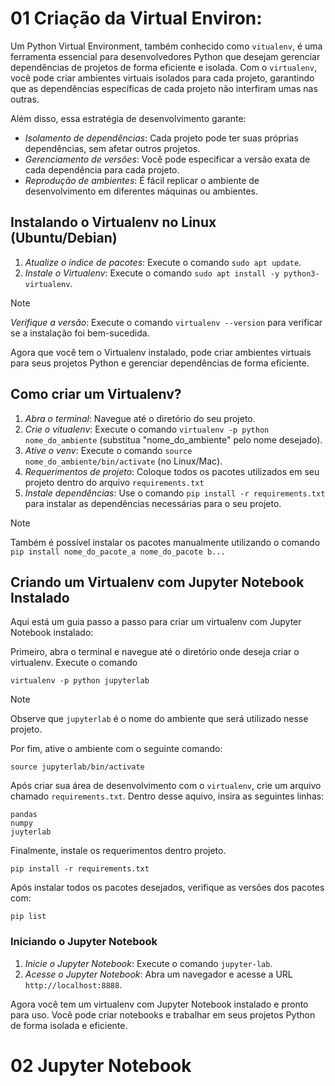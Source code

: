 
# 01 Criação da Virtual Environ:

Um Python Virtual Environment, também conhecido como `vitualenv`, é uma ferramenta essencial para desenvolvedores Python que desejam gerenciar dependências de projetos de forma eficiente e isolada. Com o `virtualenv`, você pode criar ambientes virtuais isolados para cada projeto, garantindo que as dependências específicas de cada projeto não interfiram umas nas outras.

Além disso, essa estratégia de desenvolvimento garante:
- *Isolamento de dependências*: Cada projeto pode ter suas próprias dependências, sem afetar outros projetos.
- *Gerenciamento de versões*: Você pode especificar a versão exata de cada dependência para cada projeto.
- *Reprodução de ambientes*: É fácil replicar o ambiente de desenvolvimento em diferentes máquinas ou ambientes.


## Instalando o Virtualenv no Linux (Ubuntu/Debian)

1. *Atualize o índice de pacotes*: Execute o comando `sudo apt update`.
2. *Instale o Virtualenv*: Execute o comando `sudo apt install -y python3-virtualenv`.

> [!NOTE]
> *Verifique a versão*: Execute o comando `virtualenv --version` para verificar se a instalação foi bem-sucedida.

Agora que você tem o Virtualenv instalado, pode criar ambientes virtuais para seus projetos Python e gerenciar dependências de forma eficiente.


## Como criar um Virtualenv?

1. *Abra o terminal*: Navegue até o diretório do seu projeto.
2. *Crie o vitualenv*: Execute o comando `virtualenv -p python nome_do_ambiente` (substitua "nome_do_ambiente" pelo nome desejado).
3. *Ative o venv*: Execute o comando `source nome_do_ambiente/bin/activate` (no Linux/Mac).
4. *Requerimentos de projeto*: Coloque todos os pacotes utilizados em seu projeto dentro do arquivo `requirements.txt`
5. *Instale dependências*: Use o comando `pip install -r requirements.txt` para instalar as dependências necessárias para o seu projeto.

> [!NOTE]
> Também é possível instalar os pacotes manualmente utilizando o comando `pip install nome_do_pacote_a nome_do_pacote b...`


## Criando um Virtualenv com Jupyter Notebook Instalado

Aqui está um guia passo a passo para criar um virtualenv com Jupyter Notebook instalado:

Primeiro, abra o terminal e navegue até o diretório onde deseja criar o virtualenv.
Execute o comando 

```
virtualenv -p python jupyterlab
```

> [!NOTE]
> Observe que `jupyterlab` é o nome do ambiente que será utilizado nesse projeto.

Por fim, ative o ambiente com o seguinte comando:

```
source jupyterlab/bin/activate
```

Após criar sua área de desenvolvimento com o `virtualenv`, crie um arquivo chamado `requirements.txt`. 
Dentro desse aquivo, insira as seguintes linhas:

```
pandas
numpy
juyterlab
```

Finalmente, instale os requerimentos dentro projeto.

```
pip install -r requirements.txt
```

Após instalar todos os pacotes desejados, verifique as versões dos pacotes com:

```
pip list
```

### Iniciando o Jupyter Notebook
1. *Inicie o Jupyter Notebook*: Execute o comando `jupyter-lab`.
2. *Acesse o Jupyter Notebook*: Abra um navegador e acesse a URL `http://localhost:8888`.

Agora você tem um virtualenv com Jupyter Notebook instalado e pronto para uso. Você pode criar notebooks e trabalhar em seus projetos Python de forma isolada e eficiente.


# 02 Jupyter Notebook
